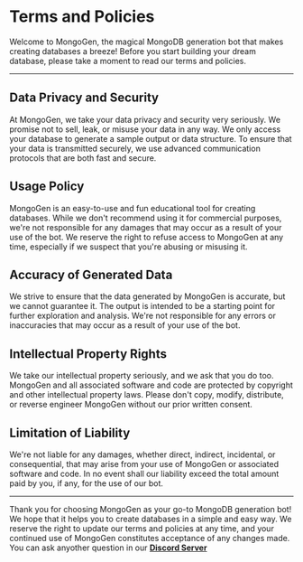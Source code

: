 <p align="center">
  <h1>Terms and Policies</h1>
</p>

Welcome to MongoGen, the magical MongoDB generation bot that makes creating databases a breeze! Before you start building your dream database, please take a moment to read our terms and policies.
***
## Data Privacy and Security

At MongoGen, we take your data privacy and security very seriously. We promise not to sell, leak, or misuse your data in any way. We only access your database to generate a sample output or data structure. To ensure that your data is transmitted securely, we use advanced communication protocols that are both fast and secure.

## Usage Policy

MongoGen is an easy-to-use and fun educational tool for creating databases. While we don't recommend using it for commercial purposes, we're not responsible for any damages that may occur as a result of your use of the bot. We reserve the right to refuse access to MongoGen at any time, especially if we suspect that you're abusing or misusing it.

## Accuracy of Generated Data

We strive to ensure that the data generated by MongoGen is accurate, but we cannot guarantee it. The output is intended to be a starting point for further exploration and analysis. We're not responsible for any errors or inaccuracies that may occur as a result of your use of the bot.

## Intellectual Property Rights

We take our intellectual property seriously, and we ask that you do too. MongoGen and all associated software and code are protected by copyright and other intellectual property laws. Please don't copy, modify, distribute, or reverse engineer MongoGen without our prior written consent.

## Limitation of Liability

We're not liable for any damages, whether direct, indirect, incidental, or consequential, that may arise from your use of MongoGen or associated software and code. In no event shall our liability exceed the total amount paid by you, if any, for the use of our bot.
***
Thank you for choosing MongoGen as your go-to MongoDB generation bot! We hope that it helps you to create databases in a simple and easy way. We reserve the right to update our terms and policies at any time, and your continued use of MongoGen constitutes acceptance of any changes made. You can ask anyother question in our [**Discord Server**](https://discord.gg/uoaio)
